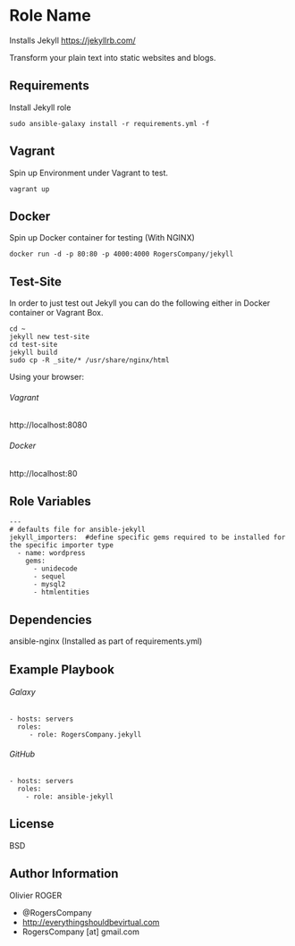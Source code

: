 Role Name
=========

Installs Jekyll https://jekyllrb.com/

Transform your plain text into static websites and blogs.

Requirements
------------

Install Jekyll role
````
sudo ansible-galaxy install -r requirements.yml -f
````

Vagrant
-------
Spin up Environment under Vagrant to test.
````
vagrant up
````

Docker
------
Spin up Docker container for testing (With NGINX)
````
docker run -d -p 80:80 -p 4000:4000 RogersCompany/jekyll
````

Test-Site
---------
In order to just test out Jekyll you can do the following either in Docker container or Vagrant Box.
````
cd ~
jekyll new test-site
cd test-site
jekyll build
sudo cp -R _site/* /usr/share/nginx/html
````
Using your browser:
###### Vagrant
http://localhost:8080
###### Docker
http://localhost:80

Role Variables
--------------

````
---
# defaults file for ansible-jekyll
jekyll_importers:  #define specific gems required to be installed for the specific importer type
  - name: wordpress
    gems:
      - unidecode
      - sequel
      - mysql2
      - htmlentities
````

Dependencies
------------

ansible-nginx (Installed as part of requirements.yml)

Example Playbook
----------------

###### Galaxy
    - hosts: servers
      roles:
         - role: RogersCompany.jekyll

###### GitHub
    - hosts: servers
      roles:
        - role: ansible-jekyll

License
-------

BSD

Author Information
------------------

Olivier ROGER
- @RogersCompany
- http://everythingshouldbevirtual.com
- RogersCompany [at] gmail.com
